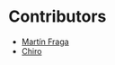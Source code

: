 # Contributors

- [Martín Fraga](https://github.com/mFragaBA)
- [Chiro](https://github.com/Chiro1975)
